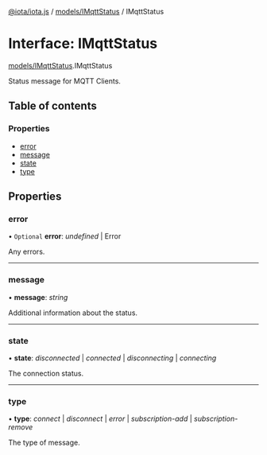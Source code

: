 [@iota/iota.js](../README.md) / [models/IMqttStatus](../modules/models_imqttstatus.md) / IMqttStatus

# Interface: IMqttStatus

[models/IMqttStatus](../modules/models_imqttstatus.md).IMqttStatus

Status message for MQTT Clients.

## Table of contents

### Properties

- [error](models_imqttstatus.imqttstatus.md#error)
- [message](models_imqttstatus.imqttstatus.md#message)
- [state](models_imqttstatus.imqttstatus.md#state)
- [type](models_imqttstatus.imqttstatus.md#type)

## Properties

### error

• `Optional` **error**: *undefined* \| Error

Any errors.

___

### message

• **message**: *string*

Additional information about the status.

___

### state

• **state**: *disconnected* \| *connected* \| *disconnecting* \| *connecting*

The connection status.

___

### type

• **type**: *connect* \| *disconnect* \| *error* \| *subscription-add* \| *subscription-remove*

The type of message.
